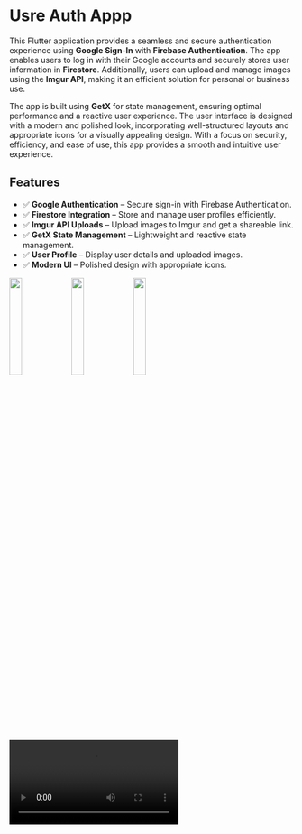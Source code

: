 <h1> Usre Auth Appp</h1>

   <p>
        This Flutter application provides a seamless and secure authentication experience using 
        <strong>Google Sign-In</strong> with <strong>Firebase Authentication</strong>. The app enables users to log in 
        with their Google accounts and securely stores user information in <strong>Firestore</strong>. Additionally, 
        users can upload and manage images using the <strong>Imgur API</strong>, making it an efficient solution 
        for personal or business use.
    </p>
    <p>
        The app is built using <strong>GetX</strong> for state management, ensuring optimal performance and a reactive 
        user experience. The user interface is designed with a modern and polished look, incorporating 
        well-structured layouts and appropriate icons for a visually appealing design. With a focus on security, 
        efficiency, and ease of use, this app provides a smooth and intuitive user experience.
    </p>

   <h2>Features</h2>
    <ul>
        <li>✅ <strong>Google Authentication</strong> – Secure sign-in with Firebase Authentication.</li>
        <li>✅ <strong>Firestore Integration</strong> – Store and manage user profiles efficiently.</li>
        <li>✅ <strong>Imgur API Uploads</strong> – Upload images to Imgur and get a shareable link.</li>
        <li>✅ <strong>GetX State Management</strong> – Lightweight and reactive state management.</li>
        <li>✅ <strong>User Profile</strong> – Display user details and uploaded images.</li>
        <li>✅ <strong>Modern UI</strong> – Polished design with appropriate icons.</li>
    </ul>
<img src="https://github.com/user-attachments/assets/d22b3bd7-409d-4f8a-9604-fa72a1ff1f82", width=21%,height=35%>
<img src="https://github.com/user-attachments/assets/ac9e7042-dd81-48be-b9ec-402dafe0d576", width=21%,height=35%>
<img src="https://github.com/user-attachments/assets/71b61fd3-a383-4215-9066-473d47a97927", width=21%,height=35%>
<video src="https://github.com/user-attachments/assets/630acfd3-8e0d-46d0-9244-511bd5f3c529">



